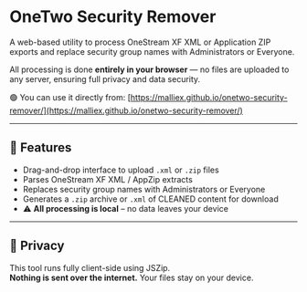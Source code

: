 # OneTwo Security Remover

A web-based utility to process OneStream XF XML or Application ZIP exports and replace security group names with Administrators or Everyone.

All processing is done **entirely in your browser** — no files are uploaded to any server, ensuring full privacy and data security.

🟢 You can use it directly from: [https://malliex.github.io/onetwo-security-remover/](https://malliex.github.io/onetwo-security-remover/)

---

## 🚀 Features

- Drag-and-drop interface to upload `.xml` or `.zip` files
- Parses OneStream XF XML / AppZip extracts
- Replaces security group names with Administrators or Everyone
- Generates a `.zip` archive or `.xml` of CLEANED content for download
- ⚠️ **All processing is local** – no data leaves your device

---

## 🔐 Privacy

This tool runs fully client-side using JSZip.  
**Nothing is sent over the internet.** Your files stay on your device.
